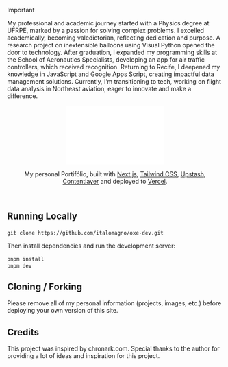 > [!IMPORTANT]
> My professional and academic journey started with a Physics degree at UFRPE, marked by a passion for solving complex problems. I excelled academically, becoming valedictorian, reflecting dedication and purpose. A research project on inextensible balloons using Visual Python opened the door to technology. After graduation, I expanded my programming skills at the School of Aeronautics Specialists, developing an app for air traffic controllers, which received recognition. Returning to Recife, I deepened my knowledge in JavaScript and Google Apps Script, creating impactful data management solutions. Currently, I’m transitioning to tech, working on flight data analysis in Northeast aviation, eager to innovate and make a difference.



<div align="center">
    <div align="center">
        <a href="https://oxedev.com.br">
            <img src="public/white_logo_transparent_background.png" width="228" align="center" style="transition: color 0.3s ease-in-out;">
        </a>
    </div>

My personal Portifólio, built with [Next.js](https://nextjs.org/), [Tailwind CSS](https://tailwindcss.com/), [Upstash](https://upstash.com?ref=oxedev.com.br), [Contentlayer](https://www.contentlayer.dev/) and deployed to [Vercel](https://vercel.com/).

</div>

<br/>


## Running Locally


```sh-session
git clone https://github.com/italomagno/oxe-dev.git
```



Then install dependencies and run the development server:
```sh-session
pnpm install
pnpm dev
```


## Cloning / Forking

Please remove all of my personal information (projects, images, etc.) before deploying your own version of this site.


## Credits

This project was inspired by chronark.com. Special thanks to the author for providing a lot of ideas and inspiration for this project.

